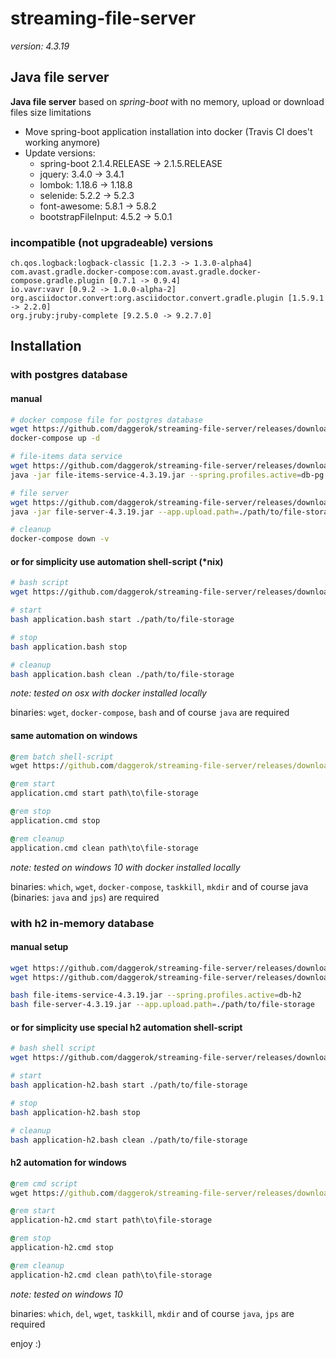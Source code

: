 # streaming-file-server
_version: 4.3.19_

## Java file server 

**Java file server** based on *spring-boot* with no memory, upload or download files size limitations

* Move spring-boot application installation into docker (Travis CI does't working anymore)
* Update versions:
  * spring-boot 2.1.4.RELEASE -> 2.1.5.RELEASE
  * jquery: 3.4.0 -> 3.4.1
  * lombok: 1.18.6 -> 1.18.8
  * selenide: 5.2.2 -> 5.2.3
  * font-awesome: 5.8.1 -> 5.8.2
  * bootstrapFileInput: 4.5.2 -> 5.0.1

### incompatible (not upgradeable) versions

    ch.qos.logback:logback-classic [1.2.3 -> 1.3.0-alpha4]
    com.avast.gradle.docker-compose:com.avast.gradle.docker-compose.gradle.plugin [0.7.1 -> 0.9.4]
    io.vavr:vavr [0.9.2 -> 1.0.0-alpha-2]
    org.asciidoctor.convert:org.asciidoctor.convert.gradle.plugin [1.5.9.1 -> 2.2.0]
    org.jruby:jruby-complete [9.2.5.0 -> 9.2.7.0]

## Installation

### with postgres database

#### manual

```bash
# docker compose file for postgres database
wget https://github.com/daggerok/streaming-file-server/releases/download/4.3.19/docker-compose.yml
docker-compose up -d

# file-items data service
wget https://github.com/daggerok/streaming-file-server/releases/download/4.3.19/file-items-service-4.3.19.jar
java -jar file-items-service-4.3.19.jar --spring.profiles.active=db-pg

# file server
wget https://github.com/daggerok/streaming-file-server/releases/download/4.3.19/file-server-4.3.19.jar
java -jar file-server-4.3.19.jar --app.upload.path=./path/to/file-storage

# cleanup
docker-compose down -v
```

#### or for simplicity use automation shell-script (*nix)

```bash
# bash script
wget https://github.com/daggerok/streaming-file-server/releases/download/4.3.19/application.bash

# start
bash application.bash start ./path/to/file-storage

# stop
bash application.bash stop

# cleanup
bash application.bash clean ./path/to/file-storage
```

*note: tested on osx with docker installed locally*

binaries: `wget`, `docker-compose`, `bash` and of course `java` are required

#### same automation on windows

```cmd
@rem batch shell-script
wget https://github.com/daggerok/streaming-file-server/releases/download/4.3.19/application.cmd

@rem start
application.cmd start path\to\file-storage

@rem stop
application.cmd stop

@rem cleanup
application.cmd clean path\to\file-storage
```

*note: tested on windows 10 with docker installed locally*

binaries: `which`, `wget`, `docker-compose`, `taskkill`, `mkdir` and of course java (binaries: `java` and `jps`) are required

### with h2 in-memory database

#### manual setup

```bash
wget https://github.com/daggerok/streaming-file-server/releases/download/4.3.19/file-items-service-4.3.19.jar
wget https://github.com/daggerok/streaming-file-server/releases/download/4.3.19/file-server-4.3.19.jar

bash file-items-service-4.3.19.jar --spring.profiles.active=db-h2
bash file-server-4.3.19.jar --app.upload.path=./path/to/file-storage
```

#### or for simplicity use special h2 automation shell-script

```bash
# bash shell script
wget https://github.com/daggerok/streaming-file-server/releases/download/4.3.19/application-h2.bash

# start
bash application-h2.bash start ./path/to/file-storage

# stop
bash application-h2.bash stop

# cleanup
bash application-h2.bash clean ./path/to/file-storage
```

#### h2 automation for windows

```cmd
@rem cmd script
wget https://github.com/daggerok/streaming-file-server/releases/download/4.3.19/application-h2.cmd

@rem start
application-h2.cmd start path\to\file-storage

@rem stop
application-h2.cmd stop

@rem cleanup
application-h2.cmd clean path\to\file-storage
```

*note: tested on windows 10*

binaries: `which`, `del`, `wget`, `taskkill`, `mkdir` and of course `java`, `jps` are required

enjoy :)
